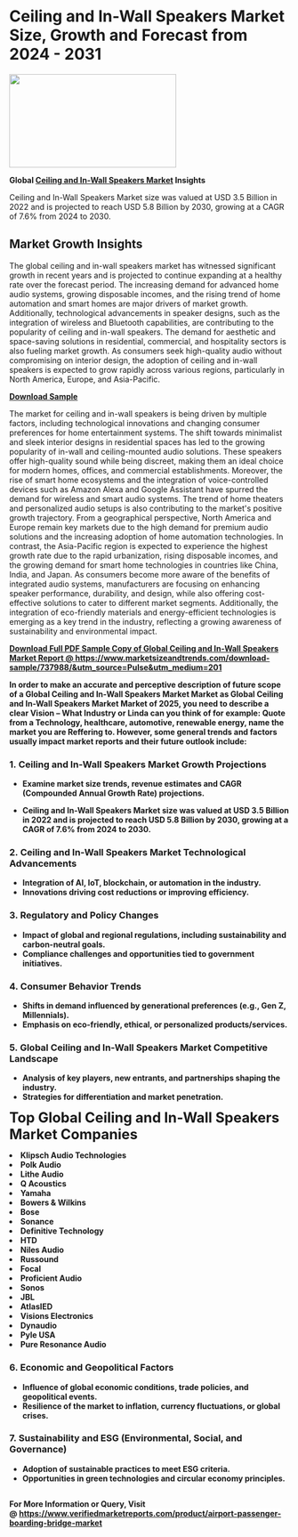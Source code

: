 <H1>Ceiling and In-Wall Speakers Market Size, Growth and Forecast from 2024 - 2031</H1><img class="aligncenter size-medium wp-image-584254" src="https://thirdeyenews.in/wp-content/uploads/2024/09/Global-Market-Research-300x168.jpeg" alt="" width="300" height="168" /><p><strong>Global&nbsp;<a href="https://www.marketsizeandtrends.com/download-sample/737988/&amp;utm_source=Pulse&amp;utm_medium=201">Ceiling and In-Wall Speakers Market</a> Insights</strong></p><p>Ceiling and In-Wall Speakers Market size was valued at USD 3.5 Billion in 2022 and is projected to reach USD 5.8 Billion by 2030, growing at a CAGR of 7.6% from 2024 to 2030.</p><p><h2>Market Growth Insights</h2> <p>The global ceiling and in-wall speakers market has witnessed significant growth in recent years and is projected to continue expanding at a healthy rate over the forecast period. The increasing demand for advanced home audio systems, growing disposable incomes, and the rising trend of home automation and smart homes are major drivers of market growth. Additionally, technological advancements in speaker designs, such as the integration of wireless and Bluetooth capabilities, are contributing to the popularity of ceiling and in-wall speakers. The demand for aesthetic and space-saving solutions in residential, commercial, and hospitality sectors is also fueling market growth. As consumers seek high-quality audio without compromising on interior design, the adoption of ceiling and in-wall speakers is expected to grow rapidly across various regions, particularly in North America, Europe, and Asia-Pacific.</p> <p><strong><a href="#">Download Sample</a></strong></p> <p>The market for ceiling and in-wall speakers is being driven by multiple factors, including technological innovations and changing consumer preferences for home entertainment systems. The shift towards minimalist and sleek interior designs in residential spaces has led to the growing popularity of in-wall and ceiling-mounted audio solutions. These speakers offer high-quality sound while being discreet, making them an ideal choice for modern homes, offices, and commercial establishments. Moreover, the rise of smart home ecosystems and the integration of voice-controlled devices such as Amazon Alexa and Google Assistant have spurred the demand for wireless and smart audio systems. The trend of home theaters and personalized audio setups is also contributing to the market's positive growth trajectory. From a geographical perspective, North America and Europe remain key markets due to the high demand for premium audio solutions and the increasing adoption of home automation technologies. In contrast, the Asia-Pacific region is expected to experience the highest growth rate due to the rapid urbanization, rising disposable incomes, and the growing demand for smart home technologies in countries like China, India, and Japan. As consumers become more aware of the benefits of integrated audio systems, manufacturers are focusing on enhancing speaker performance, durability, and design, while also offering cost-effective solutions to cater to different market segments. Additionally, the integration of eco-friendly materials and energy-efficient technologies is emerging as a key trend in the industry, reflecting a growing awareness of sustainability and environmental impact. <p><strong><a href="#"></p><p><span class=""><strong>Download Full PDF Sample Copy of Global Ceiling and In-Wall Speakers Market Report</strong> @ <a href="https://www.marketsizeandtrends.com/download-sample/737988/&amp;utm_source=Pulse&amp;utm_medium=201" target="_blank">https://www.marketsizeandtrends.com/download-sample/737988/&amp;utm_source=Pulse&amp;utm_medium=201</a></span></p><p>In order to make an accurate and perceptive description of future scope of a Global&nbsp;Ceiling and In-Wall Speakers Market Market as Global&nbsp;Ceiling and In-Wall Speakers Market Market of 2025, you need to describe a clear Vision &ndash; What Industry or Linda can you think of for example: Quote from a Technology, healthcare, automotive, renewable energy, name the market you are Reffering to. However, some general trends and factors usually impact market reports and their future outlook include:</p><h3>1.&nbsp;<strong>Ceiling and In-Wall Speakers Market Growth Projections</strong></h3><ul><li>Examine market size trends, revenue estimates and CAGR (Compounded Annual Growth Rate) projections.</li><li><p>Ceiling and In-Wall Speakers Market size was valued at USD 3.5 Billion in 2022 and is projected to reach USD 5.8 Billion by 2030, growing at a CAGR of 7.6% from 2024 to 2030.</p></li></ul><h3>2.&nbsp;<strong>Ceiling and In-Wall Speakers Market Technological Advancements</strong></h3><ul><li>Integration of AI, IoT, blockchain, or automation in the industry.</li><li>Innovations driving cost reductions or improving efficiency.</li></ul><h3>3.&nbsp;<strong>Regulatory and Policy Changes</strong></h3><ul><li>Impact of global and regional regulations, including sustainability and carbon-neutral goals.</li><li>Compliance challenges and opportunities tied to government initiatives.</li></ul><h3>4.&nbsp;<strong>Consumer Behavior Trends</strong></h3><ul><li>Shifts in demand influenced by generational preferences (e.g., Gen Z, Millennials).</li><li>Emphasis on eco-friendly, ethical, or personalized products/services.</li></ul><h3>5.&nbsp;<strong>Global Ceiling and In-Wall Speakers Market Competitive Landscape</strong></h3><ul><li>Analysis of key players, new entrants, and partnerships shaping the industry.</li><li>Strategies for differentiation and market penetration.</li></ul><p data-pm-slice="1 1 []"><span style="color: inherit; font-family: inherit; font-size: 25px;">Top Global Ceiling and In-Wall Speakers Market Companies</span></p><div class="" data-test-id=""><p><li>Klipsch Audio Technologies</li><li> Polk Audio</li><li> Lithe Audio</li><li> Q Acoustics</li><li> Yamaha</li><li> Bowers & Wilkins</li><li> Bose</li><li> Sonance</li><li> Definitive Technology</li><li> HTD</li><li> Niles Audio</li><li> Russound</li><li> Focal</li><li> Proficient Audio</li><li> Sonos</li><li> JBL</li><li> AtlasIED</li><li> Visions Electronics</li><li> Dynaudio</li><li> Pyle USA</li><li> Pure Resonance Audio</li></p></div><h3>6.&nbsp;<strong>Economic and Geopolitical Factors</strong></h3><ul><li>Influence of global economic conditions, trade policies, and geopolitical events.</li><li>Resilience of the market to inflation, currency fluctuations, or global crises.</li></ul><h3>7.&nbsp;<strong>Sustainability and ESG (Environmental, Social, and Governance)</strong></h3><ul><li>Adoption of sustainable practices to meet ESG criteria.</li><li>Opportunities in green technologies and circular economy principles.</li></ul><h2><strong style="font-size: 14px;">For More Information or Query, Visit @&nbsp;</strong><a style="background-color: #ffffff; font-size: 14px;" href="https://www.marketsizeandtrends.com/report/ceiling-and-in-wall-speakers-market/" target="_blank">https://www.verifiedmarketreports.com/product/airport-passenger-boarding-bridge-market</a></h2>
